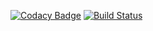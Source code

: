[![Codacy Badge](https://api.codacy.com/project/badge/Grade/f3d5cddf1675447697d30d561072996e)](https://www.codacy.com?utm_source=github.com&amp;utm_medium=referral&amp;utm_content=rikes/RPS&amp;utm_campaign=Badge_Grade)
[![Build Status](https://travis-ci.com/rikes/RPS.svg?token=9n5zQyqXZqfBDiBEtsAV&branch=master)](https://travis-ci.com/rikes/RPS)

